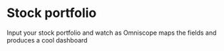 # Stock portfolio
Input your stock portfolio and watch as Omniscope maps the fields and produces a cool dashboard
